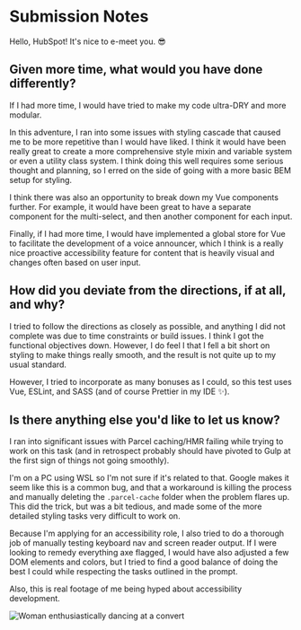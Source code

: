 # Submission Notes

  

Hello, HubSpot! It's nice to e-meet you. 😎

  

## Given more time, what would you have done differently?

  

If I had more time, I would have tried to make my code ultra-DRY and more modular.

  

In this adventure, I ran into some issues with styling cascade that caused me to be more repetitive than I would have liked. I think it would have been really great to create a more comprehensive style mixin and variable system or even a utility class system. I think doing this well requires some serious thought and planning, so I erred on the side of going with a more basic BEM setup for styling.

  

I think there was also an opportunity to break down my Vue components further. For example, it would have been great to have a separate component for the multi-select, and then another component for each input.

  

Finally, if I had more time, I would have implemented a global store for Vue to facilitate the development of a voice announcer, which I think is a really nice proactive accessibility feature for content that is heavily visual and changes often based on user input.

  

## How did you deviate from the directions, if at all, and why?

  

I tried to follow the directions as closely as possible, and anything I did not complete was due to time constraints or build issues. I think I got the functional objectives down. However, I do feel I that I fell a bit short on styling to make things really smooth, and the result is not quite up to my usual standard.

  

However, I tried to incorporate as many bonuses as I could, so this test uses Vue, ESLint, and SASS (and of course Prettier in my IDE ✨).

  

## Is there anything else you'd like to let us know?

  

I ran into significant issues with Parcel caching/HMR failing while trying to work on this task (and in retrospect probably should have pivoted to Gulp at the first sign of things not going smoothly).

  

I'm on a PC using WSL so I'm not sure if it's related to that. Google makes it seem like this is a common bug, and that a workaround is killing the process and manually deleting the `.parcel-cache` folder when the problem flares up. This did the trick, but was a bit tedious, and made some of the more detailed styling tasks very difficult to work on.

  

Because I'm applying for an accessibility role, I also tried to do a thorough job of manually testing keyboard nav and screen reader output. If I were looking to remedy everything axe flagged, I would have also adjusted a few DOM elements and colors, but I tried to find a good balance of doing the best I could while respecting the tasks outlined in the prompt.

Also, this is real footage of me being hyped about accessibility development.

![Woman enthusiastically dancing at a convert](https://media0.giphy.com/media/ZdFxoPhIS4glG/giphy.gif?cid=ecf05e47wx559v5xjt3w7gjgh6s0sx6rtyl0sjewfil91pyb&rid=giphy.gif&ct=g)
